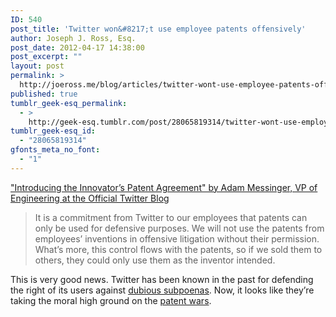 ```yaml
---
ID: 540
post_title: 'Twitter won&#8217;t use employee patents offensively'
author: Joseph J. Ross, Esq.
post_date: 2012-04-17 14:38:00
post_excerpt: ""
layout: post
permalink: >
  http://joeross.me/blog/articles/twitter-wont-use-employee-patents-offensively/
published: true
tumblr_geek-esq_permalink:
  - >
    http://geek-esq.tumblr.com/post/28065819314/twitter-wont-use-employee-patents-offensively
tumblr_geek-esq_id:
  - "28065819314"
gfonts_meta_no_font:
  - "1"
---
```

<p><a href="http://blog.twitter.com/2012/04/introducing-innovators-patent-agreement.html" target="_blank">"Introducing the Innovator&#8217;s Patent Agreement" by Adam Messinger, VP of Engineering at the Official Twitter Blog</a></p>

<blockquote>
  <p>It is a commitment from Twitter to our employees that patents can only be used for defensive purposes. We will not use the patents from employees&#8217; inventions in offensive litigation without their permission. What&#8217;s more, this control flows with the patents, so if we sold them to others, they could only use them as the inventor intended.</p>
</blockquote>

<p>This is very good news. Twitter has been known in the past for defending the right of its users against <a href="http://dealbook.nytimes.com/2010/05/21/twitter-fights-subpoena-for-tweeps-names/" target="_blank">dubious subpoenas</a>. Now, it looks like they&#8217;re taking the moral high ground on the <a href="https://duckduckgo.com/?q=%22patent+wars%22+s%3Ad" target="_blank">patent wars</a>.</p>